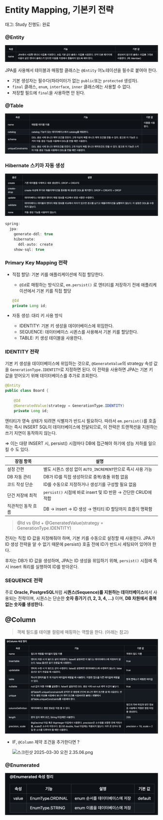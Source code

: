# Entity Mapping, 기본키 전략

태그: Study
진행도: 완료

### **@Entity**

![image.png](image.png)

JPA를 사용해서 테이블과 매핑할 클래스는 `@Entity` 어노테이션을 필수로 붙여야 한다.

- 기본 생성자는 필수다(파라미터가 없는 `public`또는 `protected` 생성자).
- `final` 클래스, `enum`, `interface`, `inner` 클래스에는 사용할 수 없다.
- 저장할 필드에 `final`을 사용하면 안 된다.

### @Table

![image.png](image%201.png)

### **Hibernate 스키마 자동 생성**

![image.png](image%202.png)

```java
spring:
  jpa:
    generate-ddl: true
    hibernate:
      ddl-auto: create
    show-sql: true
```

### Primary Key Mapping 전략

- 직접 할당: 기본 키를 애플리케이션에 직접 할당한다.
    - `@Id`로 매핑하는 방식으로, `em.persist()` 로 엔티티를 저장하기 전에 애플리케이션에서 기본 키를 직접 할당
    
    ```java
    @Id
    private Long id;
    ```
    
- 자동 생성: 대리 키 사용 방식
    - IDENTITY: 기본 키 생성을 데이터베이스에 위임한다.
    - SEQUENCE: 데이터베이스 시퀸스를 사용해서 기본 키를 할당한다.
    - TABLE: 키 생성 테이블을 사용한다.

### **IDENTITY 전략**

기본 키 생성을 데이터베이스에 위임하는 것으로, `@GenerateValue`의 strategy 속성 값을 
`GenerationType.IDENTITY`로 지정하면 된다. 이 전략을 사용하면 JPA는 기본 키 값을 얻어오기 위해 데이터베이스를 추가로 조회한다.

```java
@Entity
public class Board {
    
    @Id
    @GeneratedValue(strategy = GenerationType.IDENTITY)
    private Long id;
```

엔티티가 영속 상태가 되려면 식별자가 반드시 필요하다. 따라서 `em.persist()`를 호출하는 즉시 INSERT SQL이 데이터베이스에 전달되므로, 이 전략은 트랜잭션을 지원하는 쓰기 지연이 동작하지 않는다. 

⇒ 이는 대량 INSERT 시, persist() 시점마다 DB에 접근해야 하기에 성능 저하를 일으킬 수 도 있다. 

| 장점 항목 | 설명 |
| --- | --- |
| 설정 간편 | 별도 시퀀스 생성 없이 `AUTO_INCREMENT`만으로 즉시 사용 가능 |
| DB 자동 관리 | DB가 ID를 직접 생성하므로 중복/충돌 위험 없음 |
| 코드 작성 단순 | ID를 수동으로 지정하거나 생성기를 구성할 필요 없음 |
| 단건 저장에 최적 | `persist()` 시점에 바로 insert 및 ID 반환 → 간단한 CRUD에 적합 |
| 직관적인 동작 흐름 | DB → insert → ID 생성 → 엔티티 ID 할당까지 흐름이 명확함 |

> @Id  vs @Id + @GeneratedValue(strategy = GenerationType.IDENTITY)
> 

전자는 직접 ID 값을 지정해줘야 하며, 기본 키를 수동으로 설정할 때 사용한다. JPA가 ID 생성 전략을 알 수 없기 
때문에 persist() 호출 전에 ID가 반드시 세팅되어 있어야 한다. 

후자는 DB가 ID 값을 생성하며, JPA는 ID 생성을 위임하기 위해, `persist()` 시점에 즉시 insert 쿼리를 실행하여 ID를 받아온다. 

### **SEQUENCE 전략**

주로 **Oracle, PostgreSQL**처럼 **시퀀스(Sequence)를 지원하는 데이터베이스**에서 사용되는 전략이며, 
시퀀스는 단순한 **숫자 증가기 (1, 2, 3, 4, …)** 이며, **DB 차원에서 중복 없는 숫자를 생성한다.** 

## **@Column**

> 객체 필드를 테이블 컬럼에 매핑하는 역할을 한다. (아래는 참고)
> 

![image.png](image%203.png)

- IF, `@Column` 제약 조건을 추가한다면 ?
    
    ![스크린샷 2025-03-30 오전 2.35.06.png](%E1%84%89%E1%85%B3%E1%84%8F%E1%85%B3%E1%84%85%E1%85%B5%E1%86%AB%E1%84%89%E1%85%A3%E1%86%BA_2025-03-30_%E1%84%8B%E1%85%A9%E1%84%8C%E1%85%A5%E1%86%AB_2.35.06.png)
    

### @**Enumerated**

![image.png](image%204.png)